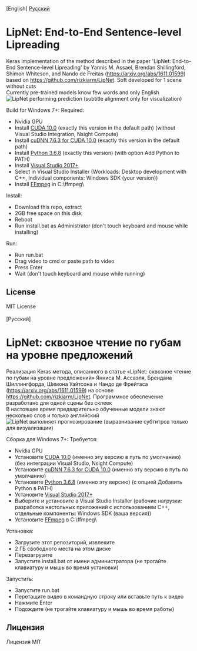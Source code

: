 [English] <a href="#russian">Русский</a>
# LipNet: End-to-End Sentence-level Lipreading
Keras implementation of the method described in the paper 'LipNet: End-to-End Sentence-level Lipreading' by Yannis M. Assael, Brendan Shillingford, Shimon Whiteson, and Nando de Freitas (https://arxiv.org/abs/1611.01599) based on https://github.com/rizkiarm/LipNet.
Soft developed for 1 scene without cuts<br>
Currently pre-trained models know few words and only English<br>
![LipNet performing prediction (subtitle alignment only for visualization)](assets/lipreading.gif)

Build for Windows 7+:
Required:
- Nvidia GPU
- Install [CUDA 10.0](https://developer.nvidia.com/cuda-10.0-download-archive) (exactly this version in the default path) (without Visual Studio Integration, Nsight Compute)
- Install [cuDNN 7.6.3 for CUDA 10.0](https://developer.nvidia.com/rdp/cudnn-archive) (exactly this version in the default path)
- Install [Python 3.6.8](https://www.python.org/ftp/python/3.6.8/python-3.6.8-amd64-webinstall.exe) (exactly this version) (with option Add Python to PATH)
- Install [Visual Studio 2017+](https://visualstudio.microsoft.com/ru/vs/community/)
- Select in Visual Studio Installer (Workloads: Desktop development with C++, Individual components: Windows SDK (your version))
- Install [FFmpeg](https://www.ffmpeg.org/download.html#build-windows) in C:\ffmpeg\

Install:
- Download this repo, extract
- 2GB free space on this disk
- Reboot
- Run install.bat as Administrator (don't touch keyboard and mouse while installing)

Run:
- Run run.bat
- Drag video to cmd or paste path to video
- Press Enter
- Wait (don't touch keyboard and mouse while running)

## License
MIT License
<br id="russian"></br>
[Русский]
# LipNet: сквозное чтение по губам на уровне предложений
Реализация Keras метода, описанного в статье «LipNet: сквозное чтение по губам на уровне предложений» Янниса М. Ассаэля, Брендана Шиллингфорда, Шимона Уайтсона и Нандо де Фрейтаса (https://arxiv.org/abs/1611.01599) на основе https://github.com/rizkiarm/LipNet.
Программное обеспечение разработано для одной сцены без склеек<br>
В настоящее время предварительно обученные модели знают несколько слов и только английский<br>
![LipNet выполняет прогнозирование (выравнивание субтитров только для визуализации)](assets/lipreading.gif)

Сборка для Windows 7+:
Требуется:
- Nvidia GPU
- Установите [CUDA 10.0](https://developer.nvidia.com/cuda-10.0-download-archive) (именно эту версию в путь по умолчанию) (без интеграции Visual Studio, Nsight Compute)
- Установите [cuDNN 7.6.3 for CUDA 10.0](https://developer.nvidia.com/rdp/cudnn-archive) (именно эту версию в путь по умолчанию)
- Установите [Python 3.6.8](https://www.python.org/ftp/python/3.6.8/python-3.6.8-amd64-webinstall.exe) (именно эту версию) (с опцией Добавить Python в PATH)
- Установите [Visual Studio 2017+](https://visualstudio.microsoft.com/ru/vs/community/)
- Выберите и установите в Visual Studio Installer (рабочие нагрузки: разработка настольных приложений с использованием C++, отдельные компоненты: Windows SDK (ваша версия))
- Установите [FFmpeg](https://www.ffmpeg.org/download.html#build-windows) в C:\ffmpeg\

Установка:
- Загрузите этот репозиторий, извлеките
- 2 ГБ свободного места на этом диске
- Перезагрузите
- Запустите install.bat от имени администратора (не трогайте клавиатуру и мышь во время установки)

Запустить:
- Запустите run.bat
- Перетащите видео в командную строку или вставьте путь к видео
- Нажмите Enter
- Подождите (не трогайте клавиатуру и мышь во время работы)

## Лицензия
Лицензия MIT
